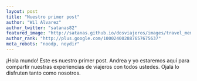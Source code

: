 ```yaml
---
layout: post
title: "Nuestro primer post"
author: "Wil Alvarez"
author_twitter: "satanas82"
featured_image: "http://satanas.github.io/dosviajeros/images/travel_memories.jpg"
author_rank: "http://plus.google.com/100024002887657675637"
meta_robots: "noodp, noydir"
---
```


¡Hola mundo! Este es nuestro primer post. Andrea y yo estaremos aquí para compartir nuestras experiencias 
de viajeros con todos ustedes. Ojalá lo disfruten tanto como nosotros.
<!-- summary -->

